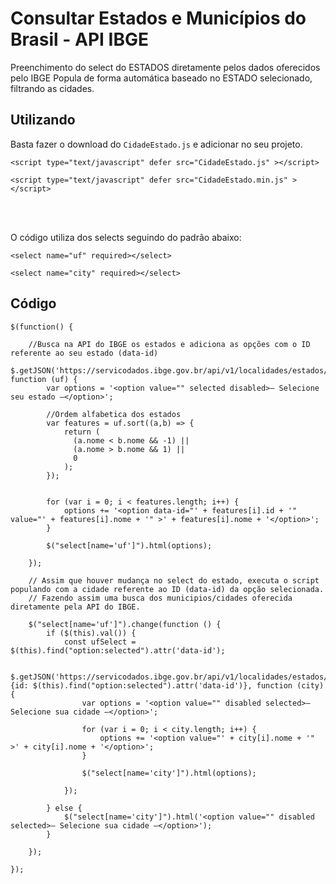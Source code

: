 #  Consultar Estados e Municípios do Brasil - API IBGE 
Preenchimento do select do ESTADOS diretamente pelos dados oferecidos pelo IBGE
Popula de forma automática baseado no ESTADO selecionado, filtrando as cidades.

## Utilizando
Basta fazer o download do `CidadeEstado.js` e adicionar no seu projeto.

`` <script type="text/javascript" defer src="CidadeEstado.js" ></script> ``

`` <script type="text/javascript" defer src="CidadeEstado.min.js" ></script> ``  

<br/><br/>

O código utiliza dos selects seguindo do padrão abaixo: 

`` <select name="uf" required></select> ``

`` <select name="city" required></select> ``


## Código 
```
$(function() {

    //Busca na API do IBGE os estados e adiciona as opções com o ID referente ao seu estado (data-id)
    $.getJSON('https://servicodados.ibge.gov.br/api/v1/localidades/estados/', function (uf) {
        var options = '<option value="" selected disabled>– Selecione seu estado –</option>'; 
        
        //Ordem alfabetica dos estados
        var features = uf.sort((a,b) => {
            return (
              (a.nome < b.nome && -1) ||
              (a.nome > b.nome && 1) ||
              0
            ); 
        });


        for (var i = 0; i < features.length; i++) { 
            options += '<option data-id="' + features[i].id + '" value="' + features[i].nome + '" >' + features[i].nome + '</option>'; 
        }

        $("select[name='uf']").html(options);

    });
    
    // Assim que houver mudança no select do estado, executa o script populando com a cidade referente ao ID (data-id) da opção selecionada.
    // Fazendo assim uma busca dos municipios/cidades oferecida diretamente pela API do IBGE.
    
    $("select[name='uf']").change(function () {
        if ($(this).val()) {
            const ufSelect = $(this).find("option:selected").attr('data-id');

            $.getJSON('https://servicodados.ibge.gov.br/api/v1/localidades/estados/'+ufSelect+'/municipios', {id: $(this).find("option:selected").attr('data-id')}, function (city) {            
                var options = '<option value="" disabled selected>– Selecione sua cidade –</option>';

                for (var i = 0; i < city.length; i++) {
                    options += '<option value="' + city[i].nome + '" >' + city[i].nome + '</option>';
                }

                $("select[name='city']").html(options);

            });

        } else {
            $("select[name='city']").html('<option value="" disabled selected>– Selecione sua cidade –</option>');
        }

    });

});
```
